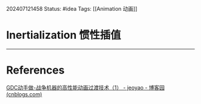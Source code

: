 202407121458
Status: #idea
Tags: [[Animation 动画]]
# Inertialization 惯性插值

---
# References
[GDC动手做-战争机器的高性能动画过渡技术（1） - jeoyao - 博客园 (cnblogs.com)](https://www.cnblogs.com/terrynoya/p/14711883.html)